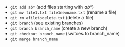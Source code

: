 - `git add ab*` (add files starting with *ab**)
- `git mv file1.txt file1newname.txt` (rename a file)
- `git rm afiletodelete.txt` (delete a file)
- `git branch` (see existing branches)
- `git branch branch_name` (create a new branch)
- `git checkout branch_name` (switces to branch_name)
- `git merge branch_name`